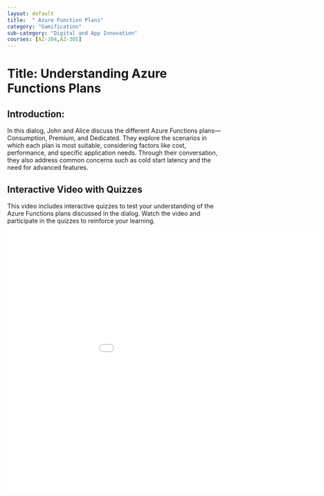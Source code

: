 ```yaml
---
layout: default
title:  " Azure Function Plans"
category: "Gamification"
sub-category: "Digital and App Innovation"
courses: [AZ-204,AZ-305]
---
```


# Title: Understanding Azure Functions Plans

## Introduction:
In this dialog, John and Alice discuss the different Azure Functions plans—Consumption, Premium, and Dedicated. They explore the scenarios in which each plan is most suitable, considering factors like cost, performance, and specific application needs. Through their conversation, they also address common concerns such as cold start latency and the need for advanced features.

## Interactive Video with Quizzes
This video includes interactive quizzes to test your understanding of the Azure Functions plans discussed in the dialog. Watch the video and participate in the quizzes to reinforce your learning.

<iframe src="/CSDSkilling/iengage/project-files/gamification/Digital and App Innovation/videos/azurefunplan/azurefun1_player.html" width="1024" height="600" frameborder="0" allowfullscreen></iframe>



